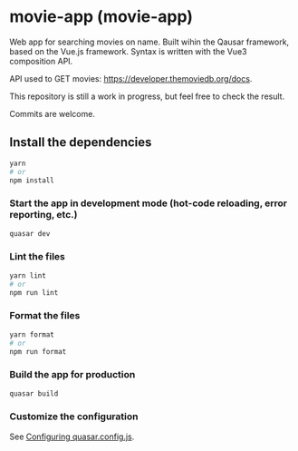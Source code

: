 # movie-app (movie-app)

Web app for searching movies on name.
Built wihin the Qausar framework, based on the Vue.js framework. Syntax is written with the Vue3 composition API.

API used to GET movies: https://developer.themoviedb.org/docs.

This repository is still a work in progress, but feel free to check the result.

Commits are welcome.

## Install the dependencies
```bash
yarn
# or
npm install
```

### Start the app in development mode (hot-code reloading, error reporting, etc.)
```bash
quasar dev
```


### Lint the files
```bash
yarn lint
# or
npm run lint
```


### Format the files
```bash
yarn format
# or
npm run format
```



### Build the app for production
```bash
quasar build
```

### Customize the configuration
See [Configuring quasar.config.js](https://v2.quasar.dev/quasar-cli-vite/quasar-config-js).
